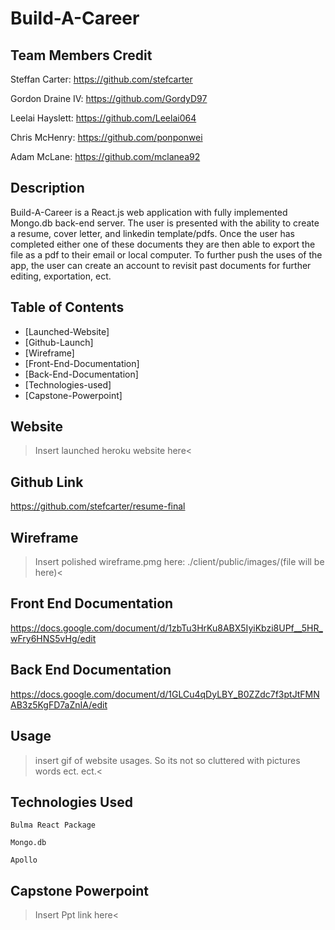 # Build-A-Career  

## Team Members Credit

Steffan Carter: https://github.com/stefcarter

Gordon Draine IV: https://github.com/GordyD97

Leelai Hayslett: https://github.com/Leelai064

Chris McHenry: https://github.com/ponponwei

Adam McLane: https://github.com/mclanea92

## Description

Build-A-Career is a React.js web application with fully implemented Mongo.db back-end server. The user is presented with the ability to create a resume, cover letter, and linkedin template/pdfs. Once the user has completed either one of these documents they are then able to export the file as a pdf to their email or local computer. To further push the uses of the app, the user can create an account to revisit past documents for further editing, exportation, ect.

## Table of Contents

* [Launched-Website]
* [Github-Launch]
* [Wireframe]
* [Front-End-Documentation]
* [Back-End-Documentation]
* [Technologies-used]
* [Capstone-Powerpoint]

## Website

>Insert launched heroku website here<

## Github Link

https://github.com/stefcarter/resume-final

## Wireframe

>Insert polished wireframe.pmg here: ./client/public/images/(file will be here)<

## Front End Documentation

https://docs.google.com/document/d/1zbTu3HrKu8ABX5IyiKbzi8UPf__5HR_wFry6HNS5vHg/edit

## Back End Documentation

https://docs.google.com/document/d/1GLCu4qDyLBY_B0ZZdc7f3ptJtFMNAB3z5KgFD7aZnIA/edit

## Usage

>insert gif of website usages. So its not so cluttered with pictures words ect. ect.<

## Technologies Used
```
Bulma React Package

Mongo.db

Apollo
```

## Capstone Powerpoint

>Insert Ppt link here<